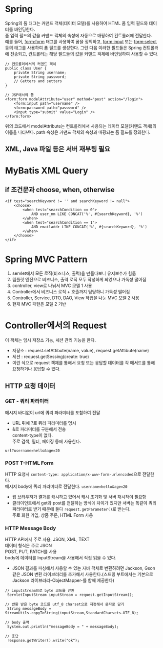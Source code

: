 # Spring

Spring의 폼 태그는 커맨드 객체(데이터 모델)를 사용하여 HTML 폼 입력 필드와 데이터를 바인딩한다.  
폼 입력 필드의 값을 커맨드 객체의 속성에 자동으로 매핑하여 컨트롤러에 전달한다.  
예를 들어, <form:form> 태그를 사용하여 폼을 정의하고, <form:input> 또는 <form:select> 등의 태그를 사용하여 폼 필드를 생성한다. 그런 다음 이러한 필드들은 Spring 컨트롤러에 전송되고, 컨트롤러는 해당 필드들의 값을 커맨드 객체에 바인딩하여 사용할 수 있다.  

```
// 컨트롤러에서의 커맨드 객체
public class User {
    private String username;
    private String password;
    // Getters and setters
}

// JSP에서의 폼
<form:form modelAttribute="user" method="post" action="/login">
    <form:input path="username" />
    <form:password path="password" />
    <input type="submit" value="Login" />
</form:form>
```  

위의 코드에서 modelAttribute는 컨트롤러에서 사용되는 데이터 모델(커맨드 객체)의 이름을 나타낸다. path 속성은 커맨드 객체의 속성과 매핑되는 폼 필드를 정의한다.

## XML, Java 파일 등은 서버 재부팅 필요

# MyBatis XML Query

## if 조건문과 choose, when, otherwise

```
<if test="searchKeyword != '' and searchKeyword != null">
    <choose>
        <when test="searchCondition == 0">
            AND user_nm LIKE CONCAT('%', #{searchKeyword}, '%')
        </when>
        <when test="searchCondition == 1">
            AND emailaddr LIKE CONCAT('%', #{searchKeyword}, '%')
        </when>
    </choose>
</if>
```  

# Spring MVC Pattern

1. servlet에서 모든 로직(비즈니스, 출력)을 만들다보니 유지보수가 힘듦  
2. 템플릿 엔진으로 비즈니스, 출력 로직 모두 작성하게 되었으나 가독성 떨어짐  
3. controller, view로 나눠서 MVC 모델 1 사용  
4. Controller에서 비즈니스 로직 + 호출까지 담당하니 가독성 떨어짐  
5. Controller, Service, DTO, DAO, View 작업을 나눈 MVC 모델 2 사용  
6. 현재 MVC 패턴은 모델 2 기반

# Controller에서의 Request

이 객체는 임시 저장소 기능, 세션 관리 기능을 한다.  
- 저장소 : request.setAttibute(name, value), request.getAttibute(name)
- 세션 : request.getSessing(create: true)
- 이런 식으로 request 객체를 통해서 요청 또는 응답할 데이터를 각 메서드를 통해 요청하거나 응답할 수 있다.  

## HTTP 요청 데이터

### GET - 쿼리 파라미터

메시지 바디없이 url에 쿼리 파라미터를 포함하여 전달  
- URL 뒤에 ?로 쿼리 파라미터를 명시  
- &로 파라미터를 구분해서 전송  
content-type이 없다.  
주로 검색, 필터, 페이징 등에 사용한다.  
```
url?username=hello&age=20
```

### POST T-HTML Form

HTTP 요청시 ```content-type: application/x-www-form-urlencoded```으로 전달한다.  
메시지 body에 쿼리 파라미터로 전달한다. ```username=hello&age=20```  
- 웹 브라우저가 결과를 캐시하고 있어서 캐시 초기화 및 서버 재시작이 필요함  
- 클라이언트에서 get과 post를 전달하는 방식에 차이가 있지만 서버는 똑같이 쿼리 파라미터로 받기 때문에 둘다 ```request.getParameter()```로 받는다.  
주로 회원 가입, 상품 주문, HTML Form 사용  

### HTTP Message Body

HTTP API에서 주로 사용, JSON, XML, TEXT  
데이터 형식은 주로 JSON  
POST, PUT, PATCH를 사용  
body에 데이터를 InputStream을 사용해서 직접 읽을 수 있다.  
- JSON 결과를 파싱해서 사용할 수 있는 자바 객체로 변환하려면 Jackson, Gson 같은 JSON 변환 라이브러리를 추가해서 사용한다.(스프링 부트에서는 기본으로 Jackson 라이브러리-ObjectMapper-를 함께 제공한다)

```
// inputstream으로 byte 코드를 반환
 ServletInputStream inputStream = request.getInputStream();

// 반환 받은 byte 코드를 utf_8 charset으로 지정해서 문자로 담기
 String messageBody = StreamUtils.copyToString(inputStream,StandardCharsets.UTF_8);

// body 출력
 System.out.println("messageBody = " + messageBody);

// 응답
 response.getWriter().write("ok");
```
